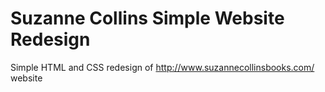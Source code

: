 # Suzanne Collins Simple Website Redesign

Simple HTML and CSS redesign of http://www.suzannecollinsbooks.com/ website
